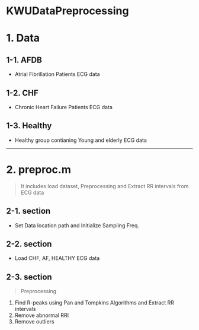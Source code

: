 # KWUDataPreprocessing

# **1. Data** #
## **1-1. AFDB** ##
- Atrial Fibrillation Patients ECG data
## **1-2. CHF** ##
- Chronic Heart Failure Patients ECG data
## **1-3. Healthy** ##
- Healthy group contianing Young and elderly ECG data

---

# **2. preproc.m** #
> It includes load dataset, Preprocessing and Extract RR intervals from ECG data

## **2-1. section** ##
- Set Data location path and Initialize Sampling Freq.

## **2-2. section** ##
- Load CHF, AF, HEALTHY ECG data

## **2-3. section** ##
> Preprocessing
1. Find R-peaks using Pan and Tompkins Algorithms and Extract RR intervals
2. Remove abnormal RRI
3. Remove outliers
